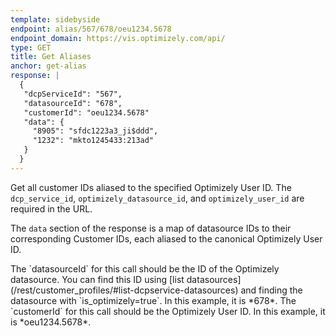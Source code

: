 ```yaml
---
template: sidebyside
endpoint: alias/567/678/oeu1234.5678
endpoint_domain: https://vis.optimizely.com/api/
type: GET
title: Get Aliases
anchor: get-alias
response: |
  {
   "dcpServiceId": "567",
   "datasourceId": "678",
   "customerId": "oeu1234.5678"
   "data": {
     "8905": "sfdc1223a3_ji$ddd",
     "1232": "mkto1245433:213ad"
   }
  }
---
```


Get all customer IDs aliased to the specified Optimizely User ID.  The `dcp_service_id`, `optimizely_datasource_id`, and `optimizely_user_id` are required in the URL.

The `data` section of the response is a map of datasource IDs to their corresponding Customer IDs, each aliased to the
canonical Optimizely User ID.

<div class="attention attention--warning push--bottom">
The `datasourceId` for this call should be the ID of the Optimizely datasource. You can find this ID using [list
datasources](/rest/customer_profiles/#list-dcpservice-datasources) and finding the datasource with `is_optimizely=true`.
In this example, it is *678*.  The `customerId` for this call should be the Optimizely User ID. In this example, it is
*oeu1234.5678*.
</div>
